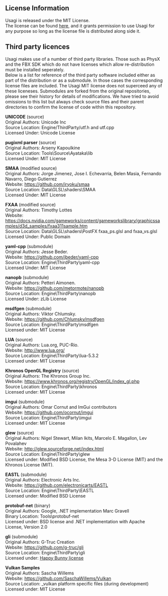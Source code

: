 License Information
----------------------

Usagi is released under the MIT License.  
The license can be found [here](../LICENSE), and it grants permission to use Usagi for any purpose so long as the license file is distributed along side it.

Third party licences
----------------------

Usagi makes use of a number of third party libraries. Those such as PhysX and the FBX SDK which do not have licenses which allow re-distribution must be installed seperately.  
Below is a list for reference of the third party software included either as part of the distribution or as a submodule. In those cases the corresponding license files are included. The Usagi MIT license does not superceed any of these liceneses. Submodules are forked from the original repositories, please see their history for details of modifications. We have tried to avoid omissions to this list but always check source files and their parent directories to confirm the license of code within this repository.      

**UNICODE**  (source)  
Original Authors: Unicode Inc  
Source Location: Engine/ThirdParty/utf.h and utf.cpp  
Licensed Under: Unicode License  

**pugixml parser** (source)  
Original Authors: Arseny Kapoulkine  
Source Location: Tools\Source\Ayataka\lib  
Licensed Under: MIT License

**SMAA** (modified source)  
Original Authors: Jorge Jimenez, Jose I. Echevarria, Belen Masia, Fernando Navarro, Diego Gutierrez  
Website: https://github.com/iryoku/smaa  
Source Location: Data\GLSL\shaders\SMAA  
Licensed Under: MIT License  

**FXAA** (modified source)  
Original Authors: Timothy Lottes  
Website: https://docs.nvidia.com/gameworks/content/gameworkslibrary/graphicssamples/d3d_samples/fxaa311sample.htm  
Source Location: Data\GLSL\shaders\PostFX fxaa_ps.glsl and fxaa_vs.glsl  
Licensed Under: Public Domain  

**yaml-cpp** (submodule)  
Original Authors: Jesse Beder.  
Website: https://github.com/jbeder/yaml-cpp  
Source Location: Engine\ThirdParty\yaml-cpp  
Licensed Under: MIT License  

**nanopb** (submodule)    
Original Authors: Petteri Aimonen.    
Website: https://github.com/metormote/nanopb    
Source Location: Engine\ThirdParty\nanopb    
Licensed Under: zLib License    

**msdfgen** (submodule)  
Original Authors: Viktor Chlumsky.  
Website: https://github.com/Chlumsky/msdfgen  
Source Location: Engine\ThirdParty\msdfgen  
Licensed under: MIT License  

**LUA** (source)  
Original Authors: Lua.org, PUC-Rio.  
Website: http://www.lua.org/  
Source Location: Engine\ThirdParty\lua-5.3.2  
Licensed under: MIT License  

**Khronos OpenGL Registry** (source)  
Original Authors: The Khronos Group Inc.  
Website: https://www.khronos.org/registry/OpenGL/index_gl.php  
Source Location: Engine\ThirdParty\khronos  
Licensed under: MIT License  

**imgui** (submodule)    
Original Authors: Omar Cornut and ImGui contributors  
Website: https://github.com/ocornut/imgui  
Source Location: Engine\ThirdParty\imgui  
Licensed under: MIT License  

**glew** (source)  
Original Authors: Nigel Stewart, Milan Ikits, Marcelo E. Magallon, Lev Povalahev  
Website: http://glew.sourceforge.net/index.html  
Source Location: Engine\ThirdParty\glew  
Licensed under: Modified BSD License, the Mesa 3-D License (MIT) and the Khronos License (MIT).  

**EASTL** (submodule)  
Original Authors: Electronic Arts Inc.  
Website: https://github.com/electronicarts/EASTL  
Source Location: Engine\ThirdParty\EASTL  
Licensed under: Modified BSD License

**protobuf-net** (binary)  
Original Authors: Google, .NET implementation Marc Gravell  
Binary Location: Tools\protobuf-net  
Licensed under: BSD license and .NET implementation with Apache License, Version 2.0  

**gli** (submodule)  
Original Authors: G-Truc Creation  
Website: https://github.com/g-truc/gli  
Source Location: Engine\ThirdParty\gli  
Licensed under: [Happy Bunny license](https://github.com/g-truc/gli/blob/master/manual.md#section0)

**Vulkan Samples**  
Original Authors: Sascha Willems  
Website: https://github.com/SaschaWillems/Vulkan  
Source Location: _vulkan platform specific files (during development)
Licensed under: MIT License  
